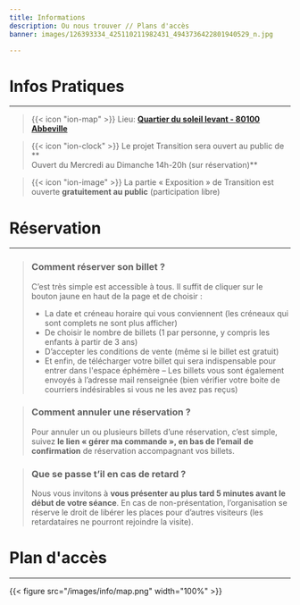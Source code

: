 ```yaml
---
title: Informations
description: Ou nous trouver // Plans d'accès
banner: images/126393334_425110211982431_4943736422801940529_n.jpg

---
```

# Infos Pratiques

***

> {{< icon "ion-map" >}} Lieu: [**Quartier du soleil levant - 80100 Abbeville**](https://www.google.com/maps/place/Rue+des+Tilleuls,+80100+Abbeville/@50.1080852,1.8526973,17z/data=!4m5!3m4!1s0x47dd8ced60d85ddf:0xde677403fb290e85!8m2!3d50.108216!4d1.854886)

> {{< icon "ion-clock" >}} Le projet Transition sera ouvert au public de **  
> Ouvert du Mercredi au Dimanche 14h-20h (sur réservation)**

> {{< icon "ion-image" >}} La partie « Exposition » de Transition est ouverte **gratuitement au public** (participation libre)

# Réservation

***

> ### **Comment réserver son billet ?**
>
> C’est très simple est accessible à tous. Il suffit de cliquer sur le bouton jaune en haut de la page et de choisir :
>
> * La date et créneau horaire qui vous conviennent (les créneaux qui sont complets ne sont plus afficher)
> * De choisir le nombre de billets (1 par personne, y compris les enfants à partir de 3 ans)
> * D’accepter les conditions de vente (même si le billet est gratuit)
> * Et enfin, de télécharger votre billet qui sera indispensable pour entrer dans l'espace éphémère – Les billets vous sont également envoyés à l’adresse mail renseignée (bien vérifier votre boite de courriers indésirables si vous ne les avez pas reçus)

> ### **Comment annuler une réservation ?**
>
> Pour annuler un ou plusieurs billets d’une réservation, c’est simple, suivez **le lien « gérer ma commande », en bas de l’email** **de confirmation** de réservation accompagnant vos billets.

> ### **Que se passe t’il en cas de retard ?**
>
> Nous vous invitons à **vous présenter au plus tard 5 minutes avant le début de votre séance**. En cas de non-présentation, l’organisation se réserve le droit de libérer les places pour d’autres visiteurs (les retardataires ne pourront rejoindre la visite).

# Plan d'accès

***

{{< figure src="/images/info/map.png" width="100%" >}}